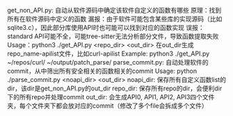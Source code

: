 get_non_API.py: 自动从软件源码中确定该软件自定义的函数有哪些
    原理：找到所有在软件源码中定义的函数
    漏报：由于软件可能包含某些库的实现源码（比如sqlite3.c），因此部分库使用API时也可能可以找到对应的函数实现
    误报：standard API可能不全，可能tree-sitter无法分析部分文件，导致函数提取失败
    Usage：python3 ./get_API.py <repo_dir> <out_dir>
        在out_dir生成repo_name-apilist文件，比如curl-apilist
    Example: python3 ./get_API.py ~/repos/curl/ ~/output/patch_parse/
parse_commit.py: 自动处理软件的commit，从中筛出所有安全相关的函数相关的commit
    Usage: python ./parse_commit.py <repo-dir> <noapi_dir> <out_dir>
        noapi_dir: 保存所有自定义函数list的dir，该dir是get_non_API.py的out_dir
        repo_dir: 保存所有repo的dir，会便利dir下的所有repo并处理commit
        out_dir: 会生成API0, API1, API2, API3四个文件夹，每个文件夹下都会放对应的commit（修改了多个file会拆成多个文件）